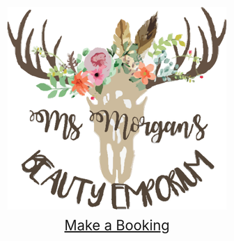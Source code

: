 
  
<p align="center"> 
   <img src="logo.png">
</p>

<p align="center"> 
  <font size="6"><a href="https://msmorgansbeautyemporium.as.me">Make a Booking</a></></font>
</p>
